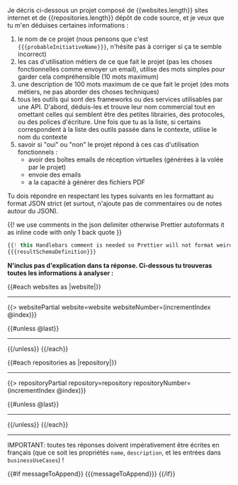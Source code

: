 Je décris ci-dessous un projet composé de {{websites.length}} sites internet et de {{repositories.length}} dépôt de code source, et je veux que tu m'en déduises certaines informations :

1. le nom de ce projet (nous pensons que c'est `{{{probableInitiativeName}}}`, n'hésite pas à corriger si ça te semble incorrect)
2. les cas d'utilisation métiers de ce que fait le projet (pas les choses fonctionnelles comme envoyer un email), utilise des mots simples pour garder cela compréhensible (10 mots maximum)
3. une description de 100 mots maximum de ce que fait le projet (des mots métiers, ne pas aborder des choses techniques)
4. tous les outils qui sont des frameworks ou des services utilisables par une API. D'abord, déduis-les et trouve leur nom commercial tout en omettant celles qui semblent être des petites librairies, des protocoles, ou des polices d'écriture. Une fois que tu as la liste, si certains correspondent à la liste des outils passée dans le contexte, utilise le nom du contexte
5. savoir si "oui" ou "non" le projet répond à ces cas d'utilisation fonctionnels :
   - avoir des boîtes emails de réception virtuelles (générées à la volée par le projet)
   - envoie des emails
   - a la capacité à générer des fichiers PDF

Tu dois répondre en respectant les types suivants en les formattant au format JSON strict (et surtout, n'ajoute pas de commentaires ou de notes autour du JSON).

{{! we use comments in the json delimiter otherwise Prettier autoformats it as inline code with only 1 back quote  }}

```ts
{{! this Handlebars comment is needed so Prettier will not format weirdily the injection of the definition }}
{{{resultSchemaDefinition}}}
```

**N'inclus pas d'explication dans ta réponse. Ci-dessous tu trouveras toutes les informations à analyser :**

{{#each websites as |website|}}

---

{{> websitePartial website=website websiteNumber=(incrementIndex @index)}}

{{#unless @last}}

---

{{/unless}}
{{/each}}

{{#each repositories as |repository|}}

---

{{> repositoryPartial repository=repository repositoryNumber=(incrementIndex @index)}}

{{#unless @last}}

---

{{/unless}}
{{/each}}

---

IMPORTANT: toutes tes réponses doivent impérativement être écrites en français (que ce soit les propriétés `name`, `description`, et les entrées dans `businessUseCases`) !

{{#if messageToAppend}}
{{{messageToAppend}}}
{{/if}}
